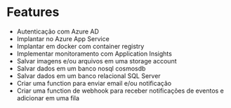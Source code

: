 # Features

- Autenticação com Azure AD
- Implantar no Azure App Service
- Implantar em docker com container registry
- Implementar monitoramento com Application Insights
- Salvar imagens e/ou arquivos em uma storage account
- Salvar dados em um banco nosql cosmosdb
- Salvar dados em um banco relacional SQL Server
- Criar uma function para enviar email e/ou notificação
- Criar uma function de webhook para receber notificações de eventos e adicionar em uma fila


